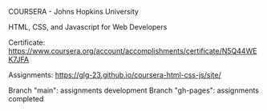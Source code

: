 COURSERA - Johns Hopkins University

HTML, CSS, and Javascript for Web Developers

Certificate: https://www.coursera.org/account/accomplishments/certificate/N5Q44WEK7JFA

Assignments: https://glg-23.github.io/coursera-html-css-js/site/

Branch "main": assignments development
Branch "gh-pages": assignments completed 
